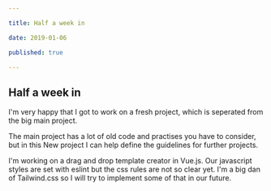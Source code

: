 ```yaml
---

title: Half a week in

date: 2019-01-06

published: true

---
```


## Half a week in

I'm very happy that I got to work on a fresh project, which is seperated from the big main project.

The main project has a lot of old code and practises you have to consider, but in this New project I can help define the guidelines for further projects.

I'm working on a drag and drop template creator in Vue.js. Our javascript styles are set with eslint but the css rules are not so clear yet. I'm a big dan of Tailwind.css so I will try to implement some of that in our future. 
